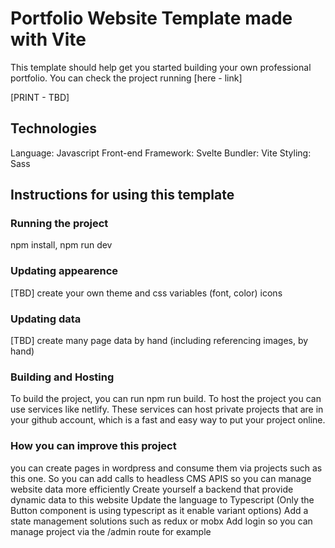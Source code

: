 # Portfolio Website Template made with Vite

This template should help get you started building your own professional portfolio. You can check the project running [here - link]

[PRINT - TBD]

## Technologies

Language: Javascript
Front-end Framework: Svelte
Bundler: Vite
Styling: Sass

## Instructions for using this template

### Running the project

npm install, npm run dev

### Updating appearence

[TBD] create your own theme and css variables (font, color) icons

### Updating data

[TBD] create many page data by hand (including referencing images, by hand)

### Building and Hosting

To build the project, you can run npm run build. To host the project you can use services like netlify. These services can host private projects that are in your github account, which is a fast and easy way to put your project online.

### How you can improve this project

you can create pages in wordpress and consume them via projects such as this one. So you can add calls to headless CMS APIS so you can manage website data more efficiently
Create yourself a backend that provide dynamic data to this website
Update the language to Typescript (Only the Button component is using typescript as it enable variant options)
Add a state management solutions such as redux or mobx
Add login so you can manage project via the /admin route for example
